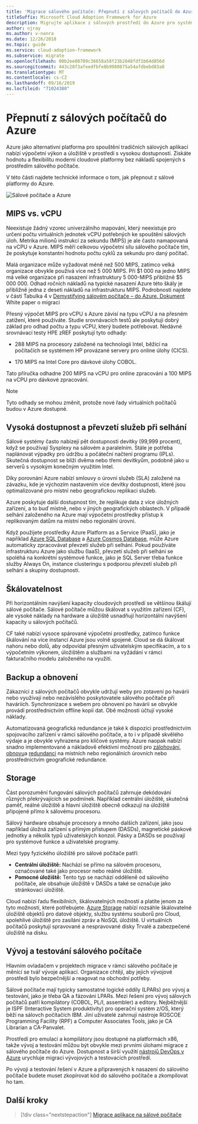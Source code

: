 ```yaml
---
title: 'Migrace sálového počítače: Přepnutí z sálových počítačů do Azure'
titleSuffix: Microsoft Cloud Adoption Framework for Azure
description: Migrujte aplikace z sálových prostředí do Azure pro systémy, které se aktuálně spouštějí na sálových počítačích.
author: njray
ms.author: v-nanra
ms.date: 12/26/2018
ms.topic: guide
ms.service: cloud-adoption-framework
ms.subservice: migrate
ms.openlocfilehash: 00b2ee80709c36658a58f23b2848fdf1b64d856d
ms.sourcegitcommit: 443c28f3afeedfbfe8b9980875a54afdbebd83a8
ms.translationtype: MT
ms.contentlocale: cs-CZ
ms.lasthandoff: 09/16/2019
ms.locfileid: "71024380"
---
```

# <a name="make-the-switch-from-mainframes-to-azure"></a>Přepnutí z sálových počítačů do Azure

Azure jako alternativní platforma pro spouštění tradičních sálových aplikací nabízí výpočetní výkon a úložiště v prostředí s vysokou dostupností. Získáte hodnotu a flexibilitu moderní cloudové platformy bez nákladů spojených s prostředím sálového počítače.

V této části najdete technické informace o tom, jak přepnout z sálové platformy do Azure.

![Sálové počítače a Azure](../../_images/mainframe-migration/make-the-switch.png)

## <a name="mips-vs-vcpus"></a>MIPS vs. vCPU

Neexistuje žádný vzorec univerzálního mapování, který neexistuje pro určení počtu virtuálních jednotek vCPU potřebných ke spouštění sálových úloh. Metrika milionů instrukcí za sekundu (MIPS) je ale často namapovaná na vCPU v Azure. MIPS měří celkovou výpočetní sílu sálového počítače tím, že poskytuje konstantní hodnotu počtu cyklů za sekundu pro daný počítač.

Malá organizace může vyžadovat méně než 500 MIPS, zatímco velká organizace obvykle používá více než 5 000 MIPS. Při $1 000 na jedno MIPS má velké organizace při nasazení infrastruktury 5 000-MIPS přibližně $5 000 000. Odhad ročních nákladů na typické nasazení Azure této škály je přibližně jedna z deseti nákladů na infrastrukturu MIPS. Podrobnosti najdete v části Tabulka 4 v [Demystifying sálovém počítače – do Azure. Dokument](https://azure.microsoft.com/resources/demystifying-mainframe-to-azure-migration) White paper o migraci

Přesný výpočet MIPS pro vCPU s Azure závisí na typu vCPU a na přesném zatížení, které používáte. Studie srovnávacích testů ale poskytují dobrý základ pro odhad počtu a typu vCPU, který budete potřebovat. Nedávné srovnávací testy HPE zREF poskytují tyto odhady:

- 288 MIPS na procesory založené na technologii Intel, běžící na počítačích se systémem HP provázané servery pro online úlohy (CICS).

- 170 MIPS na Intel Core pro dávkové úlohy COBOL.

Tato příručka odhadne 200 MIPS na vCPU pro online zpracování a 100 MIPS na vCPU pro dávkové zpracování.

> [!NOTE]
> Tyto odhady se mohou změnit, protože nové řady virtuálních počítačů budou v Azure dostupné.

## <a name="high-availability-and-failover"></a>Vysoká dostupnost a převzetí služeb při selhání

Sálové systémy často nabízejí pět dostupnosti devítky (99,999 procent), když se používají Sysplexy na sálovém a paralelním. Stále je potřeba naplánovat výpadky pro údržbu a počáteční načtení programu (IPLs). Skutečná dostupnost se blíží dvěma nebo třemi devítkyům, podobně jako u serverů s vysokým konečným využitím Intel.

Díky porovnání Azure nabízí smlouvy o úrovni služeb (SLA) založené na závazku, kde je výchozím nastavením více devítky dostupnosti, které jsou optimalizované pro místní nebo geografickou replikaci služeb.

Azure poskytuje další dostupnost tím, že replikuje data z více úložných zařízení, a to buď místně, nebo v jiných geografických oblastech. V případě selhání založeného na Azure mají výpočetní prostředky přístup k replikovaným datům na místní nebo regionální úrovni.

Když použijete prostředky Azure Platform as a Service (PaaS), jako je například [Azure SQL Database](https://docs.microsoft.com/azure/sql-database/sql-database-technical-overview) a [Azure Cosmos Database](https://docs.microsoft.com/azure/cosmos-db/introduction), může Azure automaticky zpracovávat převzetí služeb při selhání. Pokud používáte infrastrukturu Azure jako službu (IaaS), převzetí služeb při selhání se spoléhá na konkrétní systémové funkce, jako je SQL Server třeba funkce služby Always On, instance clusteringu s podporou převzetí služeb při selhání a skupiny dostupnosti.

## <a name="scalability"></a>Škálovatelnost

Při horizontálním navýšení kapacity cloudových prostředí se většinou škálují sálové počítače. Sálové počítače můžou škálovat s využitím zařízení (CF), ale vysoké náklady na hardware a úložiště usnadňují horizontální navýšení kapacity u sálových počítačů.

CF také nabízí vysoce spárované výpočetní prostředky, zatímco funkce škálování na více instancí Azure jsou volně spojené. Cloud se dá škálovat nahoru nebo dolů, aby odpovídal přesným uživatelským specifikacím, a to s výpočetním výkonem, úložištěm a službami na vyžádání v rámci fakturačního modelu založeného na využití.

## <a name="backup-and-recovery"></a>Backup a obnovení

Zákazníci z sálových počítačů obvykle udržují weby pro zotavení po havárii nebo využívají nebo nezávislého poskytovatele sálového počítače při haváriích. Synchronizace s webem pro obnovení po havárii se obvykle provádí prostřednictvím offline kopií dat. Obě možnosti účtují vysoké náklady.

Automatizovaná geografická redundance je také k dispozici prostřednictvím spojovacího zařízení v rámci sálového počítače, a to i v případě skvělého výdaje a je obvykle vyhrazena pro klíčové systémy. Azure naopak nabízí snadno implementované a nákladově efektivní možnosti pro [zálohování](https://docs.microsoft.com/azure/backup/backup-introduction-to-azure-backup), [obnovu](https://docs.microsoft.com/azure/site-recovery/site-recovery-overview)a [redundanci](https://docs.microsoft.com/azure/storage/common/storage-redundancy) na místních nebo regionálních úrovních nebo prostřednictvím geografické redundance.

## <a name="storage"></a>Storage

Část porozumění fungování sálových počítačů zahrnuje dekódování různých překrývajících se podmínek. Například centrální úložiště, skutečná paměť, reálné úložiště a hlavní úložiště obecně odkazují na úložiště připojené přímo k sálovému procesoru.

Sálový hardware obsahuje procesory a mnoho dalších zařízení, jako jsou například úložná zařízení s přímým přístupem (DASDs), magnetické páskové jednotky a několik typů uživatelských konzol. Pásky a DASDs se používají pro systémové funkce a uživatelské programy.

Mezi typy fyzického úložiště pro sálové počítače patří:

- **Centrální úložiště:** Nachází se přímo na sálovém procesoru, označované také jako procesor nebo reálné úložiště.
- **Pomocné úložiště:** Tento typ se nachází odděleně od sálového počítače, ale obsahuje úložiště v DASDs a také se označuje jako stránkovací úložiště.

Cloud nabízí řadu flexibilních, škálovatelných možností a platíte jenom za tyto možnosti, které potřebujete. [Azure Storage](https://docs.microsoft.com/azure/storage/common/storage-introduction) nabízí rozsáhle škálovatelné úložiště objektů pro datové objekty, službu systému souborů pro Cloud, spolehlivé úložiště pro zasílání zpráv a NoSQL úložiště. U virtuálních počítačů poskytují spravované a nespravované disky Trvalé a zabezpečené úložiště na disku.

## <a name="mainframe-development-and-testing"></a>Vývoj a testování sálového počítače

Hlavním ovladačem v projektech migrace v rámci sálového počítače je měnící se tvář vývoje aplikací. Organizace chtějí, aby jejich vývojové prostředí bylo bezpečnější a reagovat na obchodní potřeby.

Sálové počítače mají typicky samostatné logické oddíly (LPARs) pro vývoj a testování, jako je třeba QA a fázování LPARs. Mezi řešení pro vývoj sálových počítačů patří kompilátory (COBOL, PL/I, assembler) a editory. Nejběžnější je ISPF (Interactive System produktivity) pro operační systém z/OS, který běží na sálovch počítačích IBM. Jiní uživatelé zahrnují nástroje ROSCOE Programming Facility (RPF) a Computer Associates Tools, jako je CA Librarian a CA-Panvalet.

Prostředí pro emulaci a kompilátory jsou dostupné na platformách x86, takže vývoj a testování můžou být obvykle mezi prvními úlohami migrace z sálového počítače do Azure. Dostupnost a širší využití [nástrojů DevOps v Azure](https://azure.microsoft.com/solutions/devops) urychluje migraci vývojových a testovacích prostředí.

Po vývoji a testování řešení v Azure a připravených k nasazení do sálového počítače budete muset zkopírovat kód do sálového počítače a zkompilovat ho tam.

## <a name="next-steps"></a>Další kroky

> [!div class="nextstepaction"]
> [Migrace aplikace na sálové počítače](./application-strategies.md)
